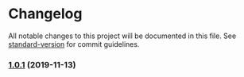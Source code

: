 # Changelog

All notable changes to this project will be documented in this file. See [standard-version](https://github.com/conventional-changelog/standard-version) for commit guidelines.

### [1.0.1](https://github.com/nicolascine/github-search/compare/v0.1.1...v1.0.1) (2019-11-13)
